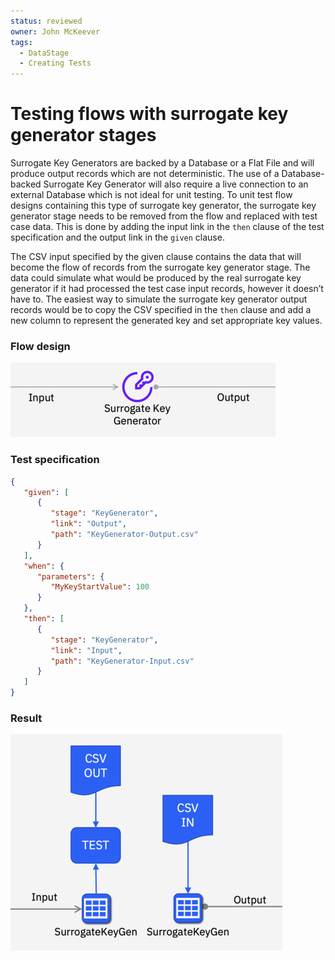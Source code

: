 ```yaml
---
status: reviewed
owner: John McKeever
tags:
  - DataStage
  - Creating Tests
---
```

# Testing flows with surrogate key generator stages

Surrogate Key Generators are backed by a Database or a Flat File and will produce output records which are not deterministic.  The use of a Database-backed Surrogate Key Generator will also require a live connection to an external Database which is not ideal for unit testing.  To unit test flow designs containing this type of surrogate key generator, the surrogate key generator stage needs to be removed from the flow and replaced with test case data.  This is done by adding the input link in the `then` clause of the test specification and the output link in the `given` clause.

The CSV input specified by the given clause contains the data that will become the flow of records from the surrogate key generator stage.  The data could simulate what would be produced by the real surrogate key generator if it had processed the test case input records, however it doesn’t have to.  The easiest way to simulate the surrogate key generator output records would be to copy the CSV specified in the `then` clause and add a new column to represent the generated key and set appropriate key values.

### Flow design

![representation of a DataStage flow](./images/ds-test-case-surrogate-key-gen1.png "surrogate key generator 1")

### Test specification

```json
{
   "given": [
      {
         "stage": "KeyGenerator",
         "link": "Output",
         "path": "KeyGenerator-Output.csv"
      }
   ],
   "when": {
      "parameters": {
         "MyKeyStartValue": 100
      }
   },
   "then": [
      {
         "stage": "KeyGenerator",
         "link": "Input",
         "path": "KeyGenerator-Input.csv"
      }
   ]
}
```

### Result

![representation of a DataStage flow](./images/ds-test-case-surrogate-key-gen3.png "rejects 2")
